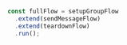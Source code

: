 ```typescript
const fullFlow = setupGroupFlow
  .extend(sendMessageFlow)
  .extend(teardownFlow)
  .run();
```
